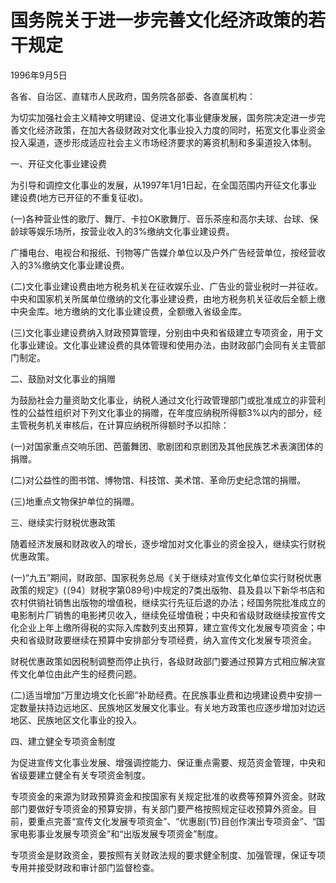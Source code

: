 # 国务院关于进一步完善文化经济政策的若干规定

1996年9月5日 

<!-- INFO END -->

各省、自治区、直辖市人民政府，国务院各部委、各直属机构：

为切实加强社会主义精神文明建设、促进文化事业健康发展，国务院决定进一步完善文化经济政策，在加大各级财政对文化事业投入力度的同时，拓宽文化事业资金投入渠道，逐步形成适应社会主义市场经济要求的筹资机制和多渠道投入体制。

一、开征文化事业建设费

为引导和调控文化事业的发展，从1997年1月1日起，在全国范围内开征文化事业建设费(地方已开征的不重复征收)。

(一)各种营业性的歌厅、舞厅、卡拉OK歌舞厅、音乐茶座和高尔夫球、台球、保龄球等娱乐场所，按营业收入的3%缴纳文化事业建设费。

广播电台、电视台和报纸、刊物等广告媒介单位以及户外广告经营单位，按经营收入的3%缴纳文化事业建设费。

(二)文化事业建设费由地方税务机关在征收娱乐业、广告业的营业税时一并征收。中央和国家机关所属单位缴纳的文化事业建设费，由地方税务机关征收后全额上缴中央金库。地方缴纳的文化事业建设费，全额缴入省级金库。

(三)文化事业建设费纳入财政预算管理，分别由中央和省级建立专项资金，用于文化事业建设。文化事业建设费的具体管理和使用办法，由财政部门会同有关主管部门制定。

二、鼓励对文化事业的捐赠

为鼓励社会力量资助文化事业，纳税人通过文化行政管理部门或批准成立的非营利性的公益性组织对下列文化事业的捐赠，在年度应纳税所得额3%以内的部分，经主管税务机关审核后，在计算应纳税所得额时予以扣除：

(一)对国家重点交响乐团、芭蕾舞团、歌剧团和京剧团及其他民族艺术表演团体的捐赠。

(二)对公益性的图书馆、博物馆、科技馆、美术馆、革命历史纪念馆的捐赠。

(三)地重点文物保护单位的捐赠。

三、继续实行财税优惠政策

随着经济发展和财政收入的增长，逐步增加对文化事业的资金投入，继续实行财税优惠政策。

(一)“九五”期间，财政部、国家税务总局《关于继续对宣传文化单位实行财税优惠政策的规定》(〔94〕财税字第089号)中规定的7类出版物、县及县以下新华书店和农村供销社销售出版物的增值税，继续实行先征后退的办法；经国务院批准成立的电影制片厂销售的电影拷贝收入，继续免征增值税；中央和省级财政继续按宣传文化企业上年上缴所得税的实际入库数列支出预算，建立宣传文化发展专项资金；中央和省级财政要继续在预算中安排部分专项经费，纳入宣传文化发展专项资金。

财税优惠政策如因税制调整而停止执行，各级财政部门要通过预算方式相应解决宣传文化单位由此产生的经费问题。

(二)适当增加“万里边境文化长廊”补助经费。在民族事业费和边境建设费中安排一定数量扶持边远地区、民族地区发展文化事业。有关地方政策也应逐步增加对边远地区、民族地区文化事业的投入。

四、建立健全专项资金制度

为促进宣传文化事业发展、增强调控能力、保证重点需要、规范资金管理，中央和省级要建立健全有关专项资金制度。

专项资金的来源为财政预算资金和按国家有关规定批准的收费等预算外资金。财政部门要做好专项资金的预算安排，有关部门要严格按照规定征收预算外资金。目前，要重点完善“宣传文化发展专项资金”、“优惠剧(节)目创作演出专项资金”、“国家电影事业发展专项资金”和“出版发展专项资金”制度。

专项资金是财政资金，要按照有关财政法规的要求健全制度、加强管理，保证专项专用并接受财政和审计部门监督检查。

